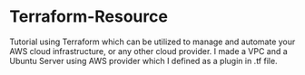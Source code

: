 # Terraform-Resource
Tutorial using Terraform which can be utilized to manage and automate your AWS cloud infrastructure, or any other cloud provider. 
I made a VPC and a Ubuntu Server using AWS provider which I defined as a plugin in .tf file. 
